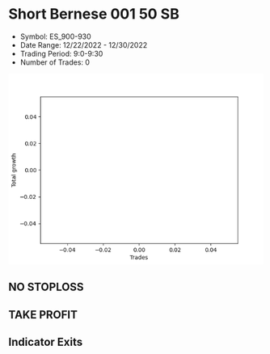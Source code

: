 # Short Bernese 001 50 SB 
- Symbol: ES_900-930
- Date Range: 12/22/2022 - 12/30/2022
- Trading Period: 9:0-9:30
- Number of Trades: 0

![Plot](ShortBernese00150SBES_900-930.png)
## NO STOPLOSS














## TAKE PROFIT











## Indicator Exits

